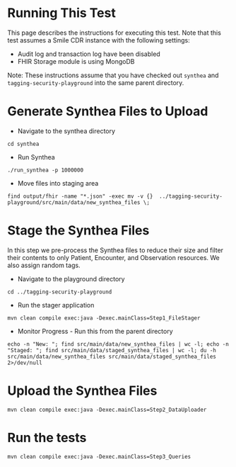 # Running This Test

This page describes the instructions for executing this test. Note that this test assumes a Smile CDR instance with the following settings:

* Audit log and transaction log have been disabled
* FHIR Storage module is using MongoDB

Note: These instructions assume that you have checked out `synthea` and `tagging-security-playground` into the same parent directory.

# Generate Synthea Files to Upload

* Navigate to the synthea directory

```
cd synthea
```

* Run Synthea

```
./run_synthea -p 1000000
```

* Move files into staging area

```
find output/fhir -name "*.json" -exec mv -v {}  ../tagging-security-playground/src/main/data/new_synthea_files \;
```

# Stage the Synthea Files

In this step we pre-process the Synthea files to reduce their size and filter their contents to only Patient, Encounter, and Observation resources. We also assign random tags.

* Navigate to the playground directory

```
cd ../tagging-security-playground
```

* Run the stager application

```
mvn clean compile exec:java -Dexec.mainClass=Step1_FileStager
```

* Monitor Progress - Run this from the parent directory

```
echo -n "New: "; find src/main/data/new_synthea_files | wc -l; echo -n "Staged: "; find src/main/data/staged_synthea_files | wc -l; du -h src/main/data/new_synthea_files src/main/data/staged_synthea_files 2>/dev/null
```

# Upload the Synthea Files

```
mvn clean compile exec:java -Dexec.mainClass=Step2_DataUploader
```

# Run the tests

```
mvn clean compile exec:java -Dexec.mainClass=Step3_Queries
```

